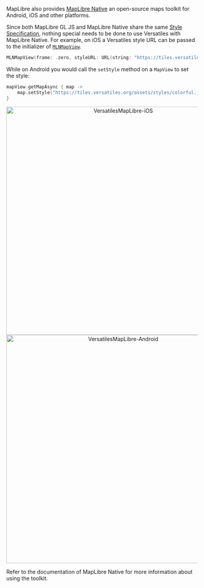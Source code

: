 

MapLibre also provides [MapLibre Native](https://maplibre.org) an open-source maps toolkit for Android, iOS and other platforms.

Since both MapLibre GL JS and MapLibre Native share the same [Style Specification](https://maplibre.org/maplibre-style-spec/), nothing special needs to be done to use Versatiles with MapLibre Native. For example, on iOS a Versatiles style URL can be passed to the initializer of [`MLNMapView`](https://maplibre.org/maplibre-native/ios/latest/documentation/maplibre/mlnmapview).

```swift
MLNMapView(frame: .zero, styleURL: URL(string: "https://tiles.versatiles.org/assets/styles/colorful.json")
```

While on Android you would call the `setStyle` method on a `MapView` to set the style:

```kotlin
mapView.getMapAsync { map ->
    map.setStyle("https://tiles.versatiles.org/assets/styles/colorful.json")
}
```

<p align="center">
  <img height="600" alt="VersatilesMapLibre-iOS" src="https://github.com/versatiles-org/versatiles-documentation/assets/649392/3df3be25-d214-4449-b704-5430e556c26d">

  <img height="600" alt="VersatilesMapLibre-Android" src="https://github.com/versatiles-org/versatiles-documentation/assets/649392/3098aec1-fd66-4e88-baf7-97cec3a00dc0">
</p>

Refer to the documentation of MapLibre Native for more information about using the toolkit.
